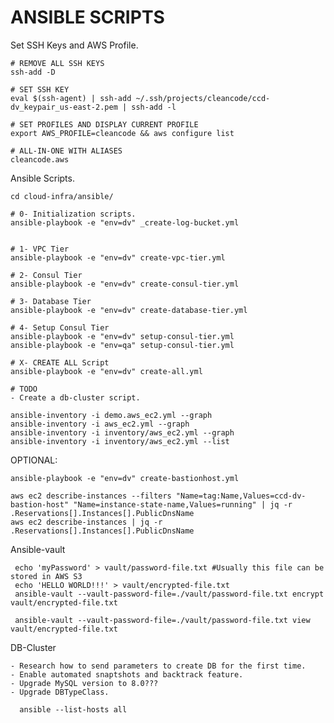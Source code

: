 # ANSIBLE SCRIPTS

Set SSH Keys and AWS Profile.

    # REMOVE ALL SSH KEYS
    ssh-add -D

    # SET SSH KEY 
    eval $(ssh-agent) | ssh-add ~/.ssh/projects/cleancode/ccd-dv_keypair_us-east-2.pem | ssh-add -l
    
    # SET PROFILES AND DISPLAY CURRENT PROFILE
    export AWS_PROFILE=cleancode && aws configure list

    # ALL-IN-ONE WITH ALIASES
    cleancode.aws


Ansible Scripts.

    cd cloud-infra/ansible/
    
    # 0- Initialization scripts.
    ansible-playbook -e "env=dv" _create-log-bucket.yml
        
        
    # 1- VPC Tier
    ansible-playbook -e "env=dv" create-vpc-tier.yml
    
    # 2- Consul Tier
    ansible-playbook -e "env=dv" create-consul-tier.yml
    
    # 3- Database Tier
    ansible-playbook -e "env=dv" create-database-tier.yml
    
    # 4- Setup Consul Tier
    ansible-playbook -e "env=dv" setup-consul-tier.yml
    ansible-playbook -e "env=qa" setup-consul-tier.yml
        
    # X- CREATE ALL Script
    ansible-playbook -e "env=dv" create-all.yml        
        
    # TODO
    - Create a db-cluster script.
 
    ansible-inventory -i demo.aws_ec2.yml --graph
    ansible-inventory -i aws_ec2.yml --graph
    ansible-inventory -i inventory/aws_ec2.yml --graph
    ansible-inventory -i inventory/aws_ec2.yml --list
    
    

OPTIONAL:

    ansible-playbook -e "env=dv" create-bastionhost.yml
    
    aws ec2 describe-instances --filters "Name=tag:Name,Values=ccd-dv-bastion-host" "Name=instance-state-name,Values=running" | jq -r .Reservations[].Instances[].PublicDnsName
    aws ec2 describe-instances | jq -r .Reservations[].Instances[].PublicDnsName
    
 Ansible-vault  
 
     echo 'myPassword' > vault/password-file.txt #Usually this file can be stored in AWS S3
     echo 'HELLO WORLD!!!' > vault/encrypted-file.txt 
     ansible-vault --vault-password-file=./vault/password-file.txt encrypt vault/encrypted-file.txt 
     
     ansible-vault --vault-password-file=./vault/password-file.txt view vault/encrypted-file.txt 
     
     
 DB-Cluster
 
    - Research how to send parameters to create DB for the first time.
    - Enable automated snaptshots and backtrack feature.
    - Upgrade MySQL version to 8.0???
    - Upgrade DBTypeClass.
    
      ansible --list-hosts all
      